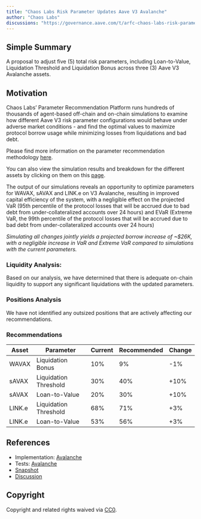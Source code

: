 ```yaml
---
title: "Chaos Labs Risk Parameter Updates Aave V3 Avalanche"
author: "Chaos Labs"
discussions: "https://governance.aave.com/t/arfc-chaos-labs-risk-parameter-updates-aave-v3-avalanche-2023-09-06/14774/1"
---
```


## Simple Summary

A proposal to adjust five (5) total risk parameters, including Loan-to-Value, Liquidation Threshold and Liquidation Bonus across three (3) Aave V3 Avalanche assets.

## Motivation

Chaos Labs’ Parameter Recommendation Platform runs hundreds of thousands of agent-based off-chain and on-chain simulations to examine how different Aave V3 risk parameter configurations would behave under adverse market conditions - and find the optimal values to maximize protocol borrow usage while minimizing losses from liquidations and bad debt.

Please find more information on the parameter recommendation methodology [here](https://community.chaoslabs.xyz/aave/recommendations/methodology).

You can also view the simulation results and breakdown for the different assets by clicking on them on this [page](https://community.chaoslabs.xyz/aave/risk/markets/Avalanche/recommendations).

The output of our simulations reveals an opportunity to optimize parameters for WAVAX, sAVAX and LINK.e on V3 Avalanche, resulting in improved capital efficiency of the system, with a negligible effect on the projected VaR (95th percentile of the protocol losses that will be accrued due to bad debt from under-collateralized accounts over 24 hours) and EVaR (Extreme VaR, the 99th percentile of the protocol losses that will be accrued due to bad debt from under-collateralized accounts over 24 hours)

_Simulating all changes jointly yields a projected borrow increase of ~$26K, with a negligible increase in VaR and Extreme VaR compared to simulations with the current parameters._

### Liquidity Analysis:

Based on our analysis, we have determined that there is adequate on-chain liquidity to support any significant liquidations with the updated parameters.

### Positions Analysis

We have not identified any outsized positions that are actively affecting our recommendations.

### Recommendations

| Asset  | Parameter             | Current | Recommended | Change |
| ------ | --------------------- | ------- | ----------- | ------ |
| WAVAX  | Liquidation Bonus     | 10%     | 9%          | -1%    |
| sAVAX  | Liquidation Threshold | 30%     | 40%         | +10%   |
| sAVAX  | Loan-to-Value         | 20%     | 30%         | +10%   |
| LINK.e | Liquidation Threshold | 68%     | 71%         | +3%    |
| LINK.e | Loan-to-Value         | 53%     | 56%         | +3%    |

## References

- Implementation: [Avalanche](https://github.com/bgd-labs/aave-proposals/blob/main/src/20230918_AaveV3_Ava_ChaosLabsRiskParameterUpdatesAaveV3Avalanche/AaveV3_Avalanche_ChaosLabsRiskParameterUpdatesAaveV3Avalanche_20230918.sol)
- Tests: [Avalanche](https://github.com/bgd-labs/aave-proposals/blob/main/src/20230918_AaveV3_Ava_ChaosLabsRiskParameterUpdatesAaveV3Avalanche/AaveV3_Avalanche_ChaosLabsRiskParameterUpdatesAaveV3Avalanche_20230918.t.sol)
- [Snapshot](https://snapshot.org/#/aave.eth/proposal/0x0c7fc4246c5795a9d9901c08a9a8279e7e6ed1069f2155fe48239c92e4e43193)
- [Discussion](https://governance.aave.com/t/arfc-chaos-labs-risk-parameter-updates-aave-v3-avalanche-2023-09-06/14774/1)

## Copyright

Copyright and related rights waived via [CC0](https://creativecommons.org/publicdomain/zero/1.0/).

